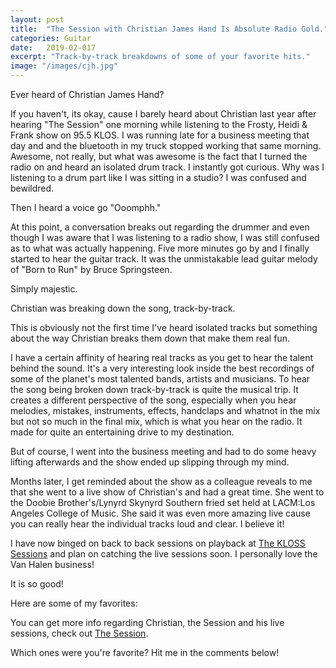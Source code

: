 ```yaml
---
layout: post
title:  "The Session with Christian James Hand Is Absolute Radio Gold."
categories: Guitar
date:   2019-02-017
excerpt: "Track-by-track breakdowns of some of your favorite hits."
image: "/images/cjh.jpg"
---
```


Ever heard of Christian James Hand?

If you haven't, its okay, cause I barely heard about Christian last year after hearing "The Session" one morning while listening 
to the Frosty, Heidi & Frank show on 95.5 KLOS. I was running late for a business meeting that day and and the bluetooth in my 
truck stopped working that same morning. Awesome, not really, but what was awesome is the fact that I turned the radio on and 
heard an isolated drum track. I instantly got curious. Why was I listening to a drum part like I was sitting in a studio? I was
confused and bewildred. 
 
Then I heard a voice go "Ooomphh."

At this point, a conversation breaks out regarding the drummer and even though I was aware that I was listening
to a radio show, I was still confused as to what was actually happening. Five more minutes go by and I finally started to hear the guitar track. 
It was the unmistakable lead guitar melody of "Born to Run" by Bruce Springsteen. 

Simply majestic.

Christian was breaking down the song, track-by-track. 

This is obviously not the first time I've heard isolated tracks but something about the way Christian breaks them down that make them real fun.

I have a certain affinity of hearing real tracks as you get to hear the talent behind the sound. It's a very interesting
look inside the best recordings of some of the planet's most talented bands, artists and musicians. To hear the song being 
broken down track-by-track is quite the musical trip. It creates a different perspective of the song, especially when you hear 
melodies, mistakes, instruments, effects, handclaps and whatnot in the mix but not so much in the final mix, which is what you hear on the radio.
It made for quite an entertaining drive to my destination.
 
But of course, I went into the business meeting and had to do some heavy lifting afterwards and the show ended up slipping through my mind. 
 
Months later, I get reminded about the show as a colleague reveals to me that she went to a live show of Christian's and had a
great time. She went to the Doobie Brother's/Lynyrd Skynyrd Southern fried set held at LACM:Los Angeles College of Music. 
She said it was even more amazing live cause you can really hear the individual tracks loud and clear. I believe it!

I have now binged on back to back sessions on playback at <a href="https://soundcloud.com/theklossessions">The KLOSS Sessions</a>
and plan on catching the live sessions soon. I personally love the Van Halen business!

It is so good!

Here are some of my favorites:

You can get more info regarding Christian, the Session and his live sessions, check out <a href="https://thesessiononair.com/">The Session</a>.

Which ones were you're favorite? Hit me in the comments below!



 
